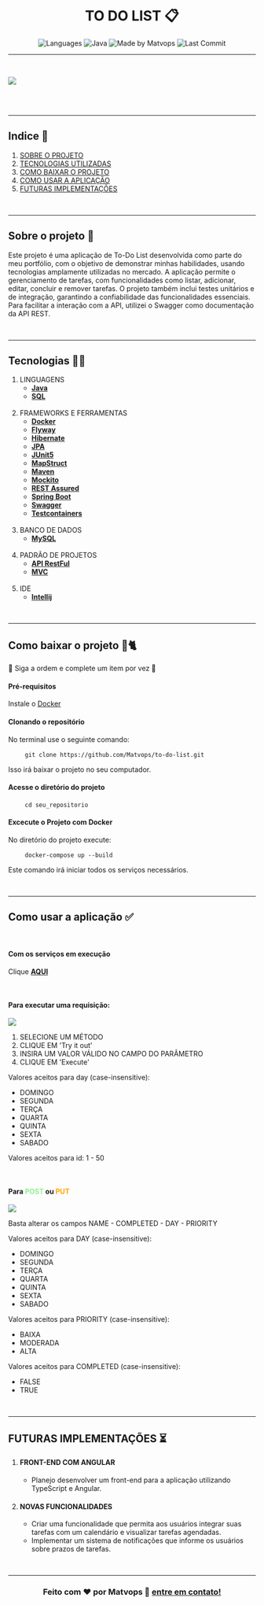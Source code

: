 <h1 align="center">TO DO LIST 📋</h1>


<div align="center">
  <img src="https://img.shields.io/badge/languages-3-blue" alt="Languages">
  <img src="https://img.shields.io/badge/Java-99.7%25-brightgreen" alt="Java">
  <img src="https://img.shields.io/badge/made%20by-Matvops-blueviolet" alt="Made by Matvops">
  <img src="https://img.shields.io/badge/last%20commit-03%20Nov%202024-blue" alt="Last Commit">
</div> 

<hr> <br>

<p align="center">
    <img src="https://github.com/user-attachments/assets/7388ef1e-a298-42b2-8e0d-c889e8be5721" style="display: block; margin: auto;">
</p>

<br> <br> <hr>

<h2>Indice 🔗</h2>
<ol>
    <li><a href="#sobre">SOBRE O PROJETO</a></li>
    <li><a href="#tecnologias">TECNOLOGIAS UTILIZADAS</a></li>
    <li><a href="#baixar">COMO BAIXAR O PROJETO</a></li>
    <li><a href="#usar">COMO USAR A APLICAÇÃO</a></li>
    <li><a href="#futuro">FUTURAS IMPLEMENTAÇÕES</a></li>
</ol>

<br> <hr> 

<h2 id="sobre">Sobre o projeto 🚀</h2>

<p>Este projeto é uma aplicação de To-Do List desenvolvida 
como parte do meu portfólio, com o objetivo de demonstrar minhas habilidades, 
usando tecnologias amplamente utilizadas no mercado. A aplicação permite o 
gerenciamento de tarefas, com funcionalidades como listar, adicionar, editar, concluir e 
remover tarefas. O projeto também inclui testes unitários e de integração, garantindo a 
confiabilidade das funcionalidades essenciais.  Para facilitar a interação com a API, 
utilizei o Swagger como documentação da API REST.</p>

<br> <hr> 

<h2 id="tecnologias">Tecnologias 👨‍💻</h2>

<ol>
    <li>
        LINGUAGENS
        <ul>
            <strong>
                <li><a href="https://www.java.com/pt-BR/">Java</a></li>
                <li><a href="https://aws.amazon.com/pt/what-is/sql/#:~:text=A%20Linguagem%20de%20consulta%20estruturada,performance%20do%20banco%20de%20dados.">SQL</a></li>
            </strong>
        </ul>
    </li>
    <br>
    <li>
        FRAMEWORKS E FERRAMENTAS
        <ul>
            <strong>
                <li><a href="https://www.docker.com">Docker</a></li>
                <li><a href="https://www.red-gate.com/products/flyway/community/">Flyway</a></li>
                <li><a href="https://hibernate.org">Hibernate</a></li>
                <li><a href="https://spring.io/projects/spring-data-jpa">JPA</a></li>
                <li><a href="https://junit.org/junit5/">JUnit5</a></li>
                <li><a href="https://mapstruct.org/">MapStruct</a></li>
                   <li><a href="https://maven.apache.org">Maven</a></li>
                <li><a href="https://javadoc.io/doc/org.mockito/mockito-core/latest/org/mockito/Mockito.html">Mockito</a></li>
                <li><a href="https://rest-assured.io/">REST Assured</a></li>
                <li><a href="https://spring.io/projects/spring-boot">Spring Boot</a></li>
                <li><a href="https://swagger.io">Swagger</a></li>
                <li><a href="https://testcontainers.com">Testcontainers</a></li>
            </strong>
        </ul>
    </li>
    <br>
    <li>
        BANCO DE DADOS
        <ul>
            <strong>
                <li><a href="https://www.mysql.com">MySQL</a></li>
            </strong>
        </ul>
    </li>
    <br>
    <li>
        PADRÃO DE PROJETOS
        <ul>
            <strong>
                <li><a href="https://www.ibm.com/br-pt/topics/rest-apis">API RestFul</a></li>
                <li><a href="https://coodesh.com/blog/dicionario/o-que-e-arquitetura-mvc/">MVC</a></li>
            </strong>
        </ul>
    </li>
    <br>
    <li>
        IDE
        <ul>
            <strong>
                <li><a href="https://www.jetbrains.com/pt-br/idea/">Intellij</a></li>
            </strong>
        </ul>
    </li>
</ol>

<br> <hr> 

<h2 id="baixar">Como baixar o projeto 🐳🐈‍</h2>

<p> 🚨 Siga a ordem e complete um item por vez 🚨</p>

<h4>Pré-requisitos</h4>

<p>Instale o <a href="https://www.docker.com/products/docker-desktop">Docker</a></p>

<h4>Clonando o repositório</h4>

<p>No terminal use o seguinte comando:</p>

<pre>
    <code>git clone https://github.com/Matvops/to-do-list.git</code>
</pre>
<p>Isso irá baixar o projeto no seu computador.</p>


<h4>Acesse o diretório do projeto</h4>

<pre>
    <code>cd seu_repositorio</code>
</pre>

<h4>Excecute o Projeto com Docker</h4>

<p>No diretório do projeto execute: </p>

<pre>
    <code>docker-compose up --build</code>
</pre>
<p>Este comando irá iniciar todos os serviços necessários.</p>

<br> <hr> 

<h2 id="usar">Como usar a aplicação ✅</h2>

<br>
<h4>Com os serviços em execução</h4>


<p>Clique <strong><a href="http://localhost:80/swagger-ui/index.html#/">AQUI</a></strong></p>

<br>
<h4>Para executar uma requisição:</h4>

<img src="https://github.com/user-attachments/assets/970a1194-e428-4aba-b4a4-11f030a91f62">
<ol>
    <li>SELECIONE UM MÉTODO</li>
    <li>CLIQUE EM 'Try it out'</li>
    <li>INSIRA UM VALOR VÁLIDO NO CAMPO DO PARÂMETRO</li>
    <li>CLIQUE EM 'Execute'</li>
</ol>


<p>Valores aceitos para day (case-insensitive):</p>
<ul>
    <li>DOMINGO</li>
    <li>SEGUNDA</li>
    <li>TERÇA</li>
    <li>QUARTA</li>
    <li>QUINTA</li>
    <li>SEXTA</li>
    <li>SABADO</li>
</ul>

<p>Valores aceitos para id: 1 - 50</p>

<br>
<h4>Para <strong style="color: LightGreen">POST</strong> ou <strong style="color: Orange">PUT</strong></h4>

<img src="https://github.com/user-attachments/assets/12d87da5-26e0-44e0-8711-0f973873bc97">
<p>Basta alterar os campos NAME - COMPLETED - DAY - PRIORITY</p>

<p>Valores aceitos para DAY (case-insensitive):</p>
<ul>
    <li>DOMINGO</li>
    <li>SEGUNDA</li>
    <li>TERÇA</li>
    <li>QUARTA</li>
    <li>QUINTA</li>
    <li>SEXTA</li>
    <li>SABADO</li>
</ul>

<p>Valores aceitos para PRIORITY (case-insensitive):</p>
<ul>
    <li>BAIXA</li>
    <li>MODERADA</li>
    <li>ALTA</li>
</ul>


<p>Valores aceitos para COMPLETED (case-insensitive):</p>
<ul>
    <li>FALSE</li>
    <li>TRUE</li>
</ul>

<br> <hr>

<h2 id="futuro">FUTURAS IMPLEMENTAÇÕES ⏳</h2>

<ol>
    <li>
        <h4>FRONT-END COM ANGULAR</h4>
        <ul>
            <li>Planejo desenvolver um front-end para a aplicação utilizando TypeScript  e Angular.</li>
        </ul>
    </li>
    <li>
        <h4>NOVAS FUNCIONALIDADES</h4>
        <ul>
            <li>
                Criar uma funcionalidade que permita aos usuários integrar suas tarefas com um calendário e 
                visualizar tarefas agendadas.
            </li>
            <li>
                Implementar um sistema de notificações que informe os usuários sobre prazos de tarefas.
            </li>
        </ul>
    </li>
</ol>


<br> <hr>
<h3 align="center">Feito com ❤️ por Matvops
👋 <a href="https://www.linkedin.com/in/matheus-cadenassi-799125321/">entre em contato!</a> </h3>
